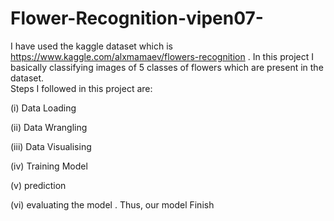 # Flower-Recognition-vipen07-
I have used the kaggle dataset which is https://www.kaggle.com/alxmamaev/flowers-recognition .
In this project I basically classifying images of 5 classes of flowers which are present in the dataset.  
Steps I followed in this project are:

(i) Data Loading

(ii) Data Wrangling

(iii) Data Visualising

(iv) Training Model

(v) prediction

(vi) evaluating the model
.
Thus, our model Finish

